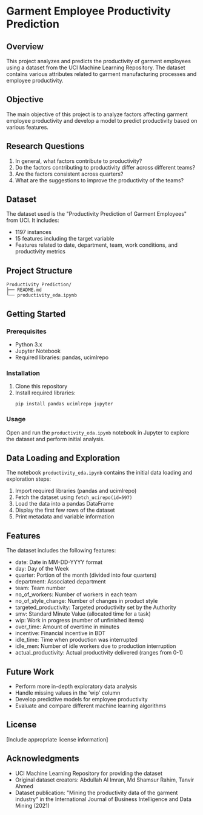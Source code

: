 # Garment Employee Productivity Prediction

## Overview

This project analyzes and predicts the productivity of garment employees using a dataset from the UCI Machine Learning Repository. The dataset contains various attributes related to garment manufacturing processes and employee productivity.

## Objective

The main objective of this project is to analyze factors affecting garment employee productivity and develop a model to predict productivity based on various features.

## Research Questions

1. In general, what factors contribute to productivity?
2. Do the factors contributing to productivity differ across different teams?
3. Are the factors consistent across quarters?
4. What are the suggestions to improve the productivity of the teams?

## Dataset

The dataset used is the "Productivity Prediction of Garment Employees" from UCI. It includes:

- 1197 instances
- 15 features including the target variable
- Features related to date, department, team, work conditions, and productivity metrics

## Project Structure

```
Productivity Prediction/
├── README.md
└── productivity_eda.ipynb
```

## Getting Started

### Prerequisites

- Python 3.x
- Jupyter Notebook
- Required libraries: pandas, ucimlrepo

### Installation

1. Clone this repository
2. Install required libraries:
   ```
   pip install pandas ucimlrepo jupyter
   ```

### Usage

Open and run the `productivity_eda.ipynb` notebook in Jupyter to explore the dataset and perform initial analysis.

## Data Loading and Exploration

The notebook `productivity_eda.ipynb` contains the initial data loading and exploration steps:

1. Import required libraries (pandas and ucimlrepo)
2. Fetch the dataset using `fetch_ucirepo(id=597)`
3. Load the data into a pandas DataFrame
4. Display the first few rows of the dataset
5. Print metadata and variable information

## Features

The dataset includes the following features:

- date: Date in MM-DD-YYYY format
- day: Day of the Week
- quarter: Portion of the month (divided into four quarters)
- department: Associated department
- team: Team number
- no_of_workers: Number of workers in each team
- no_of_style_change: Number of changes in product style
- targeted_productivity: Targeted productivity set by the Authority
- smv: Standard Minute Value (allocated time for a task)
- wip: Work in progress (number of unfinished items)
- over_time: Amount of overtime in minutes
- incentive: Financial incentive in BDT
- idle_time: Time when production was interrupted
- idle_men: Number of idle workers due to production interruption
- actual_productivity: Actual productivity delivered (ranges from 0-1)

## Future Work

- Perform more in-depth exploratory data analysis
- Handle missing values in the 'wip' column
- Develop predictive models for employee productivity
- Evaluate and compare different machine learning algorithms

## License

[Include appropriate license information]

## Acknowledgments

- UCI Machine Learning Repository for providing the dataset
- Original dataset creators: Abdullah Al Imran, Md Shamsur Rahim, Tanvir Ahmed
- Dataset publication: "Mining the productivity data of the garment industry" in the International Journal of Business Intelligence and Data Mining (2021)